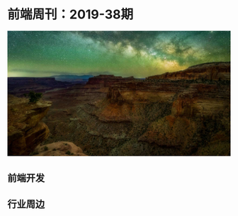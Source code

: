 # 前端周刊：2019-38期

[![](/img/bing/20190912.png)](https://cn.bing.com/search?q=峡谷地国家公园)

## 前端开发

## 行业周边
